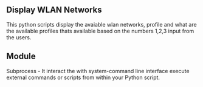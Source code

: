 ## Display WLAN Networks

This python scripts display the avaiable wlan networks, profile and what are the available profiles thats available based on the numbers 1,2,3 input from the users.

## Module
 Subprocess - It interact the with system-command line interface execute external commands or scripts from within your Python script.
